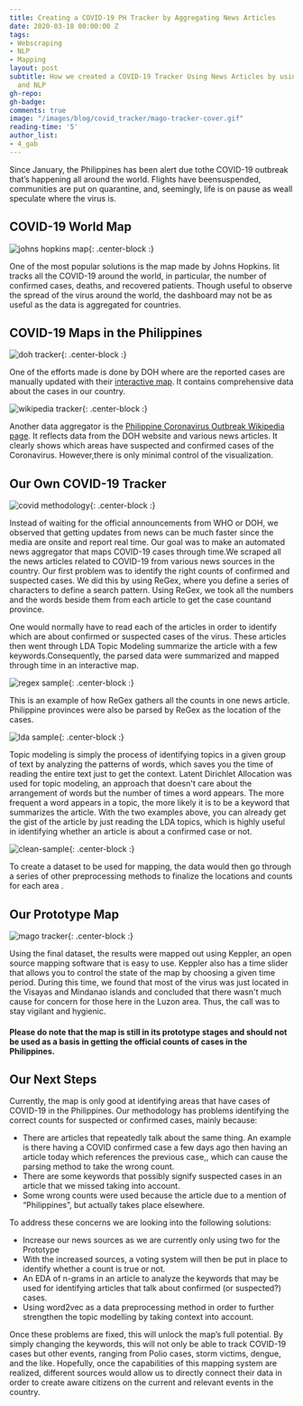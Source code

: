 ```yaml
---
title: Creating a COVID-19 PH Tracker by Aggregating News Articles
date: 2020-03-18 00:00:00 Z
tags:
- Webscraping
- NLP
- Mapping
layout: post
subtitle: How we created a COVID-19 Tracker Using News Articles by using webscraping
  and NLP
gh-repo: 
gh-badge: 
comments: true
image: "/images/blog/covid_tracker/mago-tracker-cover.gif"
reading-time: '5'
author_list:
- 4_gab
---
```


Since January, the Philippines has been alert due tothe COVID-19 outbreak that’s happening all around the world. Flights have beensuspended, communities are put on quarantine, and, seemingly, life is on pause as weall speculate where the virus is.

## COVID-19 World Map

![johns hopkins map](https://external-preview.redd.it/6rSm9gRiWrR2NhxlCbrt9JuKN9NcxfgDUtLBr01JUBc.jpg?auto=webp&s=5dc516ed30373d8690a30e04a97e9d9922b66a49){: .center-block :}

One of the most popular solutions is the map made by Johns Hopkins. Iit tracks all the COVID-19 around the world, in particular, the number of confirmed cases, deaths, and recovered patients. Though useful to observe the spread of the virus around the world, the dashboard may not be as useful as the data is aggregated for countries.

## COVID-19 Maps in the Philippines

![doh tracker](/images/blog/covid_tracker/doh-tracker.PNG){: .center-block :}

One of the efforts made is done by DOH where are the reported cases are manually updated with their [interactive map](https://ncovtracker.doh.gov.ph/). It contains comprehensive data about the cases in our country.

![wikipedia tracker](/images/blog/covid_tracker/wiki-tracker.PNG){: .center-block :}

Another data aggregator is  the [Philippine Coronavirus Outbreak Wikipedia page](https://en.wikipedia.org/wiki/2020_coronavirus_pandemic_in_the_Philippines). It reflects data from the DOH website and various news articles. It clearly shows which areas have suspected and confirmed cases of the Coronavirus. However,there is only minimal control of the visualization.

## Our Own COVID-19 Tracker

![covid methodology](/images/blog/covid_tracker/methodology.PNG){: .center-block :}

Instead of waiting for the official announcements from WHO or DOH, we observed that getting updates from news can be much faster since the media are onsite and report real time. Our goal was to make an automated news aggregator that maps COVID-19 cases through time.We scraped all the news articles related to COVID-19 from various news sources in the country. Our first problem was to identify the right counts of confirmed and suspected cases. We did this by using ReGex, where you define a series of characters to define a search pattern. Using ReGex, we took all the numbers and the words beside them from each article to get the case countand province.

One would normally  have to read each of the articles in order to identify which are about confirmed or suspected cases of the virus. These articles then went through LDA Topic Modeling summarize the article with a few keywords.Consequently, the parsed data were summarized and mapped through time in an interactive map.

![regex sample](/images/blog/covid_tracker/regex-sample.PNG){: .center-block :}

This is an example of how ReGex gathers all the counts in one news article. Philippine provinces were also be parsed by ReGex as the location of the cases.

![lda sample](/images/blog/covid_tracker/lda-sample.PNG){: .center-block :}

Topic modeling is simply the process of identifying topics in a given group of text by analyzing the patterns of words, which saves you the time of reading the entire text just to get the context. Latent Dirichlet Allocation was used for topic modeling, an approach that doesn't care about the arrangement of words but the number  of times a word appears. The more frequent a word appears in a topic, the more likely it is to be a keyword that summarizes the article. With the two examples above, you can already get the gist of the article by just reading the LDA topics, which is highly useful in identifying whether an article is about a confirmed case or not.

![clean-sample](/images/blog/covid_tracker/clean-sample.PNG){: .center-block :}

To create a dataset to be used for mapping, the data would then go through a series of other preprocessing methods to finalize the locations and counts for each area .

## Our Prototype Map

![mago tracker](/images/blog/covid_tracker/mago-tracker.gif){: .center-block :}

Using the final dataset, the results were mapped out using Keppler, an open source mapping software that is easy to use. Keppler also has a time slider that allows you to control the state of the map by choosing a given time period. During this time, we found that most of the virus was just located in the Visayas and Mindanao islands and concluded that there wasn't much cause for concern for those here in the Luzon area. Thus, the call was to stay vigilant and hygienic.

#### Please do note that the map is still in its prototype stages and should not be used as a basis in getting the official counts of cases in the Philippines.

## Our Next Steps

Currently, the map is only good at identifying areas that have cases of COVID-19 in the Philippines. Our methodology has problems identifying the correct counts for suspected or confirmed cases, mainly because:
- There are articles that repeatedly talk about the same thing. An example is there having a COVID confirmed case a few days ago then having an article today which references the previous case,, which can cause the parsing method to take the wrong count.
- There are some keywords that possibly signify suspected cases in an article that we missed taking into account.
- Some wrong counts were used because the article due to a mention of “Philippines”, but actually takes place elsewhere.

To address these concerns we are looking into the following solutions:

- Increase our news sources as we are currently only using two for the Prototype
- With the increased sources, a voting system will then be put in place to identify whether a count is true or not.
- An EDA of n-grams in an article to analyze the keywords that may be used for identifying articles that talk about confirmed (or suspected?) cases.
- Using word2vec as a data preprocessing method in order to further strengthen the topic modelling by taking context into account.

Once these problems are fixed, this will unlock the map’s full potential. By simply changing the keywords, this will not only be able to track COVID-19 cases but other events, ranging from Polio cases, storm victims, dengue, and the like. Hopefully, once the capabilities of this mapping system are realized, different sources would allow us to directly connect their data in order to create aware citizens on the current and relevant events in the country.
